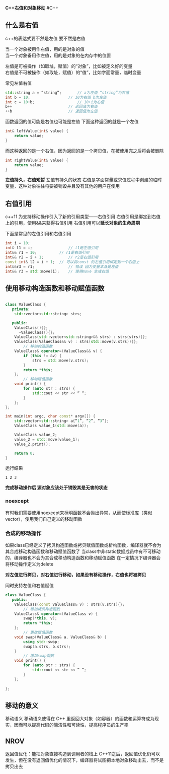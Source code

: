 **C++右值和对象移动**
#C++
## 什么是右值
c++的表达式要不然是左值 要不然是右值  

当一个对象被用作右值，用的是对象的值  
当一个对象备用作左值，用的是对象的在内存中的位置  

左值是可被操作（如取址，赋值）的“对象”，比如被定义好的变量  
右值是不可被操作（如取址，赋值）的“值”，比如字面常量，临时变量  

常见左值右值
```c++
std::string a = “string”;		// a为左值 “string”为右值
int b = 10;					// 10为右值 b为左值
int c = 10+b;					// 10+i为右值
b++							// 返回值为右值
++b							// 返回值为左值
```

函数返回的值可能是右值也可能是左值
下面这种返回的就是一个左值
```c++
int& leftValue(int& value) {
    return value;
}
```

而这种返回的是一个右值，因为返回的是一个拷贝值，在被使用完之后将会被删除
```c++
int rightValue(int& value) {
    return value;
}
```

**左值持久，右值短暂**
左值有持久的状态 右值是字面常量或求值过程中创建的临时变量，这种对象往往将要被销毁并且没有其他的用户在使用


## 右值引用
c++11 为支持移动操作引入了新的引用类型——右值引用
右值引用是绑定到右值上的引用，使用&&来获得右值引用
右值引用可以**延长对象的生命周期**

下面是常见的左值引用和右值引用
```c++
int i = 10;				
int& l1 = i;				// l1是左值引用
int&& r1 = 10;			// r1是右值引用
int&& r2 = i + 1;			// r2是右值引用
const int& l2 = i + 1;	// 可以将const 的左值引用绑定到一个右值上
int&&r3 = r1;				// 错误 因为变量本身是左值
int&& r3 = std::move(i);	// 使用move 生成右值
```

## 使用移动构造函数和移动赋值函数
```c++

class ValueClass {
   private:
    std::vector<std::string> strs;

   public:
    ValueClass(){};
	  ~ValueClass(){};
    ValueClass(std::vector<std::string>&& strs) : strs(strs){};
    ValueClass(ValueClass&& v) : strs(std::move(v.strs)){};
		// 移动构造函数
    ValueClass& operator=(ValueClass&& v) {
        if (this != &v) {
            strs = std::move(v.strs);
        }
        return *this;
    };
		// 移动赋值函数
    void print() {
        for (auto str : strs) {
            std::cout << str << “ “;
        }
    };
};

int main(int argc, char const* argv[]) {
    std::vector<std::string> a{“1”, “2”, “3”};
    ValueClass value_1(std::move(a));

    ValueClass value_2;
    value_2 = std::move(value_1);
    value_2.print();

    return 0;
}
```
运行结果
```shell
1 2 3 
```

**完成移动操作后 源对象应该处于销毁其是无害的状态**

### noexcept
有时我们需要使用noexcept来标明函数不会抛出异常，从而使标准库（类似vector），使用我们自己定义的移动函数

### 合成的移动操作
如果class已经定义了拷贝构造函数或拷贝赋值函数或析构函数，编译器就不会为其合成移动构造函数和移动赋值函数了 
当class中非static数据成员中有不可移动的，编译器也不会为其合成移动构造函数和移动赋值函数
在一定情况下编译器会将移动操作定义为delete

**对左值进行拷贝，对右值进行移动，如果没有移动操作，右值也将被拷贝**

同时支持左值和右值赋值
```c++
class ValueClass {
   public:
    ValueClass(const ValueClass& v) : strs(v.strs){};
		// 增加拷贝构造函数
    ValueClass& operator=(ValueClass v) {
        swap(*this, v);
        return *this;
    };
		// 更改赋值函数
    void swap(ValueClass& a, ValueClass& b) {
        using std::swap;
        swap(a.strs, b.strs);
    }
		// 增加swap函数
    void print() {
        for (auto str : strs) {
            std::cout << str << “ “;
        }
    };
    
};
```

## 移动的意义
移动语义
移动语义使得在 C++ 里返回大对象（如容器）的函数和运算符成为现实，因而可以提高代码的简洁性和可读性，提高程序员的生产率

## NROV
返回值优化：能把对象直接构造到调用者的栈上
C++11之后，返回值优化仍可以发生，但在没有返回值优化的情况下，编译器将试图把本地对象移动出去，而不是拷贝出去
